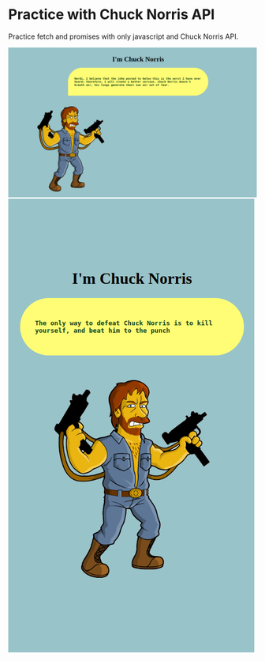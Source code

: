 # Practice with Chuck Norris API

Practice fetch and promises with only javascript and Chuck Norris API.

![](./src/images/screenshot-desktop.png)
![](./src/images/screenshot-mobile.png)
